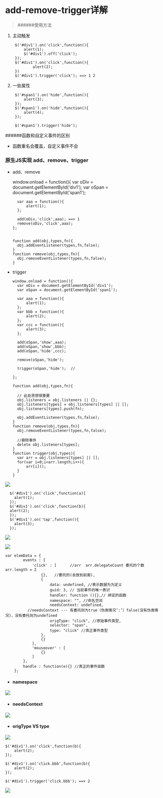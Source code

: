 # add-remove-trigger详解

> ######使用方法

1. 主动触发

        $('#div1').on('click',function(){
        	alert(1);
        	$('#div1').off('click');
        });
        $('#div1').on('click',function(){
        		alert(2);
        })
        $('#div1').trigger('click'); ==> 1 2

2. 一些属性

        $('#span1').on('hide',function(){
        	alert(3);
        });
        $('#span1').on('hide',function(){
        	alert(4);
        });

        $('#span1').trigger('hide');


######函数和自定义事件的区别
- 函数重名会覆盖，自定义事件不会

### 原生JS实现 add、remove、trigger

- add、remove

    window.onload = function(){
    	var oDiv = document.getElementById('div1');
    	var oSpan = document.getElementById('span1');

    	var aaa = function(){
    		alert(1);
    	};

    	add(oDiv,'click',aaa); ==> 1
    	remove(oDiv,'click',aaa);
      };


      function add(obj,types,fn){
      	obj.addEventListener(types,fn,false);
      }
      function remove(obj,types,fn){
      	obj.removeEventListener(types,fn,false);
      }
- trigger

      window.onload = function(){
      	var oDiv = document.getElementById('div1');
      	var oSpan = document.getElementById('span1');

      	var aaa = function(){
      		alert(1);
      	};
      	var bbb = function(){
      		alert(2);
      	};
      	var ccc = function(){
      		alert(3);
      	};

      	add(oSpan,'show',aaa);
      	add(oSpan,'show',bbb);
      	add(oSpan,'hide',ccc);

      	remove(oSpan,'hide');

      	trigger(oSpan,'hide');  //

      };

      function add(obj,types,fn){

        // 此处思想很重要
      	obj.listeners = obj.listeners || {};
      	obj.listeners[types] = obj.listeners[types] || [];
      	obj.listeners[types].push(fn);

      	obj.addEventListener(types,fn,false);
      }
      function remove(obj,types,fn){
      	obj.removeEventListener(types,fn,false);

        //删除事件
      	delete obj.listeners[types];
      }
      function trigger(obj,types){
      	var arr = obj.listeners[types] || [];
      	for(var i=0;i<arr.length;i++){
      		arr[i]();
      	}
      }
![](../images/Jietu20180115-233513@2x.jpg)


      $('#div1').on('click',function(a){
      	alert(1);
      });
      $('#div1').on('click',function(b){
      alert(2);
      });
      $('#div1').on('tap',function(){
      	alert(3);
      });

![](../images/Jietu20180115-234809@2x.jpg)

![](../images/Jietu20180115-235056@2x.jpg)

    var elemData = {
    		events : {
    			'click' : [      //arr  arr.delegateCount 委托的个数  arr.length = 2
    				{},   //委托的(会放到前面),
    				{
    					data: undefined, //表示数据为为定义
    					guid: 3, // 当前事件的唯一表识
    					handler: function (){},// 绑定的函数
    					namespace: "", //命名空间
    					needsContext: undefined,
              //needsContext --- 有委托则为true（伪类情况‘:’）false(没有伪类情况)，没有委托则为undefined
    					origType: "click", //原始事件类型,
    					selector: "span",
    					type: "click" //真正事件类型
    				},
    				{}
    			],
    			'mouseover' : [
    				{}
    			]
    		},
    		handle : function(e){} //真正的事件函数
    	};

- #### namespace
![](../images/Jietu20180116-000319.jpg)

- #### needsContext
![](../images/Jietu20180116-000918.jpg)

- #### origType VS type
![](../images/Jietu20180116-001338.jpg)

    $('#div1').on('click',function(b){
    	alert(2);
    });

    $('#div1').on('click.bbb',function(b){
    	alert(2);
    });

    $('#div1').trigger('click.bbb'); ==> 2


![](../images/Jietu20180117-231454@2x.jpg)

